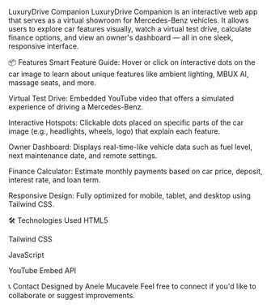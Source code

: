 LuxuryDrive Companion
LuxuryDrive Companion is an interactive web app that serves as a virtual showroom for Mercedes-Benz vehicles. It allows users to explore car features visually, watch a virtual test drive, calculate finance options, and view an owner's dashboard — all in one sleek, responsive interface.

📦 Features
Smart Feature Guide: Hover or click on interactive dots on the car image to learn about unique features like ambient lighting, MBUX AI, massage seats, and more.

Virtual Test Drive: Embedded YouTube video that offers a simulated experience of driving a Mercedes-Benz.

Interactive Hotspots: Clickable dots placed on specific parts of the car image (e.g., headlights, wheels, logo) that explain each feature.

Owner Dashboard: Displays real-time-like vehicle data such as fuel level, next maintenance date, and remote settings.

Finance Calculator: Estimate monthly payments based on car price, deposit, interest rate, and loan term.

Responsive Design: Fully optimized for mobile, tablet, and desktop using Tailwind CSS.

🛠️ Technologies Used
HTML5

Tailwind CSS

JavaScript 

YouTube Embed API

📞 Contact
Designed by Anele Mucavele
Feel free to connect if you'd like to collaborate or suggest improvements.

